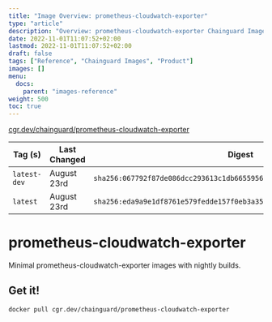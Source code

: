 ```yaml
---
title: "Image Overview: prometheus-cloudwatch-exporter"
type: "article"
description: "Overview: prometheus-cloudwatch-exporter Chainguard Image"
date: 2022-11-01T11:07:52+02:00
lastmod: 2022-11-01T11:07:52+02:00
draft: false
tags: ["Reference", "Chainguard Images", "Product"]
images: []
menu:
  docs:
    parent: "images-reference"
weight: 500
toc: true
---
```


[cgr.dev/chainguard/prometheus-cloudwatch-exporter](https://github.com/chainguard-images/images/tree/main/images/prometheus-cloudwatch-exporter)

| Tag (s)       | Last Changed | Digest                                                                    |
|---------------|--------------|---------------------------------------------------------------------------|
|  `latest-dev` | August 23rd  | `sha256:067792f87de086dcc293613c1db6655956ad26e1d242d448da2d2744ba2304c9` |
|  `latest`     | August 23rd  | `sha256:eda9a9e1df8761e579fedde157f0eb3a353f9f88d8897dd2ab796a48ed4b6158` |

# prometheus-cloudwatch-exporter

Minimal prometheus-cloudwatch-exporter images with nightly builds.

## Get it!

```shell
docker pull cgr.dev/chainguard/prometheus-cloudwatch-exporter
```
